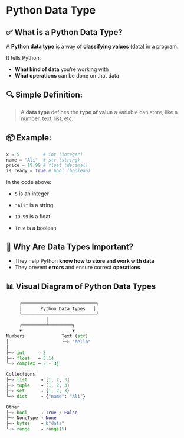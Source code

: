 # Python Data Type

## ✅ What is a Python Data Type?
A **Python data type** is a way of **classifying values** (data) in a program.

It tells Python:
- **What kind of data** you’re working with
- **What operations** can be done on that data



## 🔍 Simple Definition:
> A **data type** defines the **type of value** a variable can store, like a number, text, list, etc.


## 📦 Example:

```python
x = 5         # int (integer)
name = "Ali"  # str (string)
price = 19.99 # float (decimal)
is_ready = True # bool (boolean)

```

In the code above:

- `5` is an integer

- `"Ali"` is a string

- `19.99` is a float

- `True` is a boolean





## 🧠 Why Are Data Types Important?
- They help Python **know how to store and work with data**
- They prevent **errors** and ensure correct **operations**



## 📊 Visual Diagram of Python Data Types

```python
     ┌────────────────────────────┐
     │       Python Data Types   │
     └────────────────────────────┘
               │
     ┌─────────┴─────────┐
     ▼                   ▼
Numbers              Text (str)
│                    └─> "hello"
│
├─> int     → 5
├─> float   → 3.14
└─> complex → 2 + 3j

Collections
├─> list     → [1, 2, 3]
├─> tuple    → (1, 2, 3)
├─> set      → {1, 2, 3}
└─> dict     → {"name": "Ali"}

Other
├─> bool     → True / False
├─> NoneType → None
├─> bytes    → b"data"
└─> range    → range(5)

```
